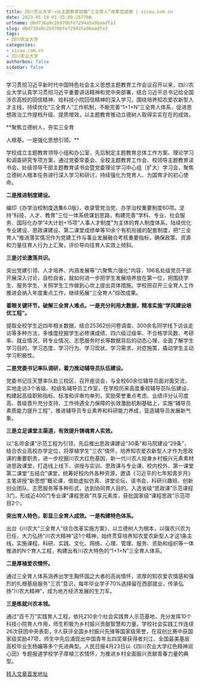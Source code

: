 ```yaml
---
title: 四川农业大学->以主题教育助推“三全育人”改革显成效 | sicau.com.cn
date: 2023-05-18 01:35:09.257700
urlname: d6d736a9c2b970bfe7294a5a9baadfa3
slug: d6d736a9c2b970bfe7294a5a9baadfa3
tags: 
- 四川农业大学
categories:
- sicau.com.cn
- 四川农业大学
authorbox: false
sidebar: false
---
```

学习贯彻习近平新时代中国特色社会主义思想主题教育工作会议召开以来，四川农业大学认真学习贯彻习近平重要讲话精神和党中央部署，结合习近平总书记给全国涉农高校的回信精神、给科技小院回信精神的深入学习，围绕培养知农爱农新型人才主线，持续优化“三全育人”工作机制，不断完善“1+1+N”三全育人体系，促进思想政治工作提档升级、提质增效，以主题教育推动立德树人取得实实在在的成效。

**聚焦立德树人，夯实三全育
<!--more-->
人根基。一是强化思想引领。**

学校成立主题教育领导小组和办公室，先后制定主题教育总体工作方案、理论学习和调查研究专项方案，通过党委常委会、全校主题教育工作会、校领导主题教育读书会、处级领导干部主题教育读书会暨党委理论学习中心组（扩大）学习会，聚焦立德树人根本任务进行深入学习和研讨，持续强化为党育人、为国育才的初心使命。

**二是推进制度建设。**

编印《办学治校制度选集6.0版》，收录管党治党、办学治校重要制度60项。坚持“科技、人才、教育”三位一体系统谋划思路，构建完善“学科、专业、社会服务、国际化办学”4大计划+15项“人事人才制度”为主体的育人制度体系。陆续优化专业建设、思政课建设、第二课堂成绩单等10余个有机衔接的配套制度，把“三全育人”推进落实情况作为党建工作与事业发展融合考核重要指标，确保政策、资源和力量往育人行为上汇聚，评价导向往育人实效上倾斜。

**三是讨论激荡共识。**

突出党建引领、人才培养、内涵发展等“六聚焦六强化”内容，196名处级党员干部开展深入讨论，自检自省，就如何进一步把学生发展培养放在第一位，把围绕学生、服务学生、关照学生工作做到心坎上提出具体措施。学校把召开三全育人工作推进会纳入年度重点工作，继续拓展“三全育人”综改成果。

**着眼关键环节，破解三全育人难点。一是充分利用大数据，精准实施“学风建设培优工程”。**

提取全校学生近四年相关数据，结合25362份问卷调查、300余名同学线下访谈走访等多种方法，多维度挖掘学生必修课成绩、四六级过级率、不合格学风数、考研率、就业情况、转专业情况、志愿服务时长等数据背后的动态心理，全面了解学生学习目的、学习态度、学习行为、学习现状、学习需求，对症施策，撬动学生主动学习积极性。

**二是党委书记率队调研，着力推动辅导员队伍建设。**

党委书记庄天慧率队赴三校区，召开座谈会，与全校60余位辅导员面对面交流，实地走访3个省级、校级名辅导员工作室，在学校历来高度重视辅导员队伍建设，构建起高级职称指标、标准和评审均单列，奖励荣誉重点考虑、业绩评分认可度高、晋级晋升充分支持、工作待遇全力保障的长效激励机制基础上，实施“辅导员素质能力提升工程”，推进辅导员专业素养和科研能力养成，营造辅导员发展新气象。

**三是立足课堂主渠道，有效提升铸魂育人实效。**

以“名师金课”示范工程为引领，先后推出思政课建设“30条”和马院建设“29条”，结合农业高校办学定位，将厚植学生“三农”情怀，培养知农爱农新型人才作为思政课的重要职责，进一步挖掘川农大红色基因，新一代川农人投身乡村振兴元素素材进思政课堂，打造线上线下、讲授与实训、思政课与专业课、校内校外、第一课堂第二课堂“五结合”课堂，统筹好校内外各种资源，邀请《习近平的七年知青岁月》主笔讲授“新思想”概论课，借助虚拟仿真、讲堂论坛、读书会、科研兴趣班、创新创业团队、志愿服务等多种形式，达到协同育人目的。入选省级“思政课”示范课程3门，形成近400门专业课“课程思政”共享元素库，获批国家级“课程思政”示范项目2个。

**突出育人特色，彰显三全育人成效。一是构建特色体系。**

出台《川农大“三全育人”综合改革实施方案》，以立德树人为根本，以强农兴农为已任，大力弘扬“川农大精神”这1个精神，始终贯穿培养知农爱农新型人才这1条主线，实施课程、科研、实践、文化、网络、心理、管理、服务、资助和组织等一体推进的N个育人工程，构建出有川农大特色的“1+1+N”三全育人体系。

**二是厚植爱农情怀。**

通过三全育人体系涵养出学生胸怀国之大者的高尚情怀，浓厚的知农爱农情感和强烈的扎根基层服务“三农”意识，每年毕业学子70%选择留在西部就业，传承弘扬“川农大精神”，成为地方经济发展的生力军。

**三是练就兴农本领。**

通过“百千万”实践育人工程，依托210余个社会实践育人示范基地，充分发挥10个科技小院育人作用，师生积极为乡村振兴贡献智慧和力量。学校社会实践工作连续26次获团中央表彰，9人获评全国乡村振兴先锋等国家级荣誉，在双创比赛中获国家级奖励47项，师生中先后涌现出中国青年五四奖章获得者刘江、全国最美基层高校毕业生杨媚等多个先进典型。人民日报4月23日以《四川农业大学红色精神润心田》专题报道学校学子厚植三农情怀，为推进乡村全面振兴贡献青春力量的典型。



[转入文章首发地址](https://news.sicau.edu.cn/info/1135/72236.htm)